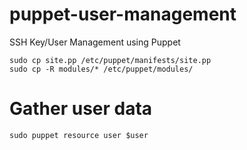# puppet-user-management
SSH Key/User Management using Puppet

```
sudo cp site.pp /etc/puppet/manifests/site.pp
sudo cp -R modules/* /etc/puppet/modules/
```

Gather user data
================

```
sudo puppet resource user $user
```

